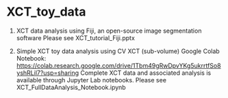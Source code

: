 # XCT_toy_data

1. XCT data analysis using Fiji, an open-source image segmentation software
Please see XCT_tutorial_Fiji.pptx

2. Simple XCT toy data analysis using CV
XCT (sub-volume) Google Colab Notebook: https://colab.research.google.com/drive/1Tbm49gRwDpvYKg5ukrrtfSo8yshRLil7?usp=sharing
Complete XCT data and associated analysis is available through Jupyter Lab notebooks. Please see XCT_FullDataAnalysis_Notebook.ipynb
